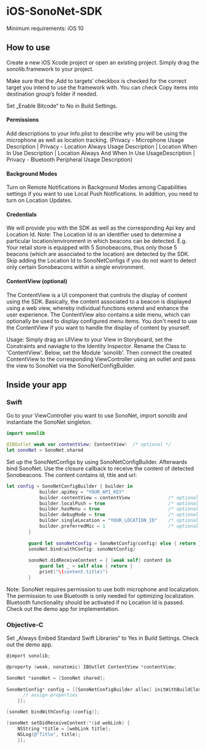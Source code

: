 # iOS-SonoNet-SDK

Minimum requirements: iOS 10

## How to use

Create a new iOS Xcode project or open an existing project. Simply drag the sonolib.framework to your project.

Make sure that the ‚Add to targets‘ checkbox is checked for the correct target you intend to use the framework with. You can check Copy items into destination group’s folder if needed.

Set „Enable Bitcode“ to No in Build Settings.

#### Permissions
Add descriptions to your Info.plist to describe why you will be using the microphone as well as location tracking.
(Privacy - Microphone Usage Description | Privacy - Location Always Usage Description | Location When In Use Description | Location Always And When In Use UsageDescription | Privacy - Bluetooth Peripheral Usage Description)

#### Background Modes
Turn on Remote Notifications in Background Modes among Capabilities settings if you want to use Local Push Notifications.
In addition, you need to turn on Location Updates.

#### Credentials
We will provide you with the SDK as well as the corresponding Api key and Location Id. Note: The Location Id is an identifier used to determine a particular location/environment in which beacons can be detected. E.g. Your retail store is equipped with 5 Sonobeacons, thus only those 5 beacons (which are associated to the location) are detected by the SDK. Skip adding the Location Id to SonoNetConfigs if you do not want to detect only certain Sonobeacons within a single environment.

#### ContentView (optional)
The ContentView is a UI component that controls the display of content using the SDK. Basically, the content associated to a beacon is displayed using a web view, whereby individual functions extend and enhance the user experience.
The ContentView also contains a side menu, which can optionally be used to display configured menu items.
You don't need to use the ContentView if you want to handle the display of content by yourself.

Usage: Simply drag an UIView to your View in Storyboard, set the Constraints and naviagte to the Identity Inspector. Rename the Class to 'ContentView'. Below, set the Module 'sonolib'. Then connect the created ContentView to the corresponding ViewController using an outlet and pass the view to SonoNet via the SonoNetConfigBuilder.


## Inside your app

### Swift

Go to your ViewController you want to use SonoNet, import sonolib and instantiate the SonoNet singleton.

```swift
import sonolib

@IBOutlet weak var contentView: ContentView!  /* optional */
let sonoNet = SonoNet.shared
```

Set up the SonoNetConfigs by using SonoNetConfigBuilder. Afterwards bind SonoNet. Use the closure callback to receive the content of detected Sonobeacons. The content contains id, title and url:

```swift
let config = SonoNetConfigBuilder { builder in
            builder.apiKey = "YOUR_API_KEY"
            builder.contentView = contentView              /* optional */
            builder.localPush = true                       /* optional - if you want to get notified once you enter defined geographical areas */
            builder.hasMenu = true                         /* optional - integration is only possible in conjunction with contentView */
            builder.debugMode = true                       /* optional */
            builder.singleLocation = "YOUR_LOCATION_ID"    /* optional - pass your Location ID */
            builder.preferredMic = 1                       /* optional - front mic = 1 (default) / back mic = 2 / bottom mic = 0 */
        }
        
        guard let sonoNetConfig = SonoNetConfig(config) else { return }
        sonoNet.bind(withConfig: sonoNetConfig)
        
        sonoNet.didReceiveContent = { [weak self] content in
            guard let _ = self else { return }
            print("\(content.title)")
        }
```

Note: SonoNet requires permission to use both microphone and localization. The permission to use Bluetooth is only needed for optimizing localization. Bluetooth functionality should be activated if no Location Id is passed. Check out the demo app for implementation.

### Objective-C

Set „Always Embed Standard Swift Libraries“ to Yes in Build Settings. Check out the demo app.

```objective-C
@import sonolib;

@property (weak, nonatomic) IBOutlet ContentView *contentView;

SonoNet *sonoNet = [SonoNet shared];
    
SonoNetConfig* config = [[SonoNetConfigBuilder alloc] initWithBuildClosure:^(SonoNetConfigBuilder * builder) {
      // assign properties
    }];

[sonoNet bindWithConfig:(config)];

[sonoNet setDidReceiveContent:^(id webLink) {
    NSString *title = [webLink title];
    NSLog(@"Title", title);
    }];
```
